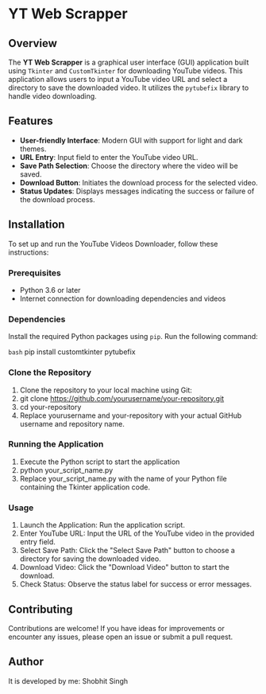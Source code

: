 # YT Web Scrapper
## Overview

The **YT Web Scrapper** is a graphical user interface (GUI) application built using `Tkinter` and `CustomTkinter` for downloading YouTube videos. This application allows users to input a YouTube video URL and select a directory to save the downloaded video. It utilizes the `pytubefix` library to handle video downloading.

## Features

- **User-friendly Interface**: Modern GUI with support for light and dark themes.
- **URL Entry**: Input field to enter the YouTube video URL.
- **Save Path Selection**: Choose the directory where the video will be saved.
- **Download Button**: Initiates the download process for the selected video.
- **Status Updates**: Displays messages indicating the success or failure of the download process.

## Installation

To set up and run the YouTube Videos Downloader, follow these instructions:

### Prerequisites

- Python 3.6 or later
- Internet connection for downloading dependencies and videos

### Dependencies

Install the required Python packages using `pip`. Run the following command:

```bash```
pip install customtkinter pytubefix

### Clone the Repository

1. Clone the repository to your local machine using Git:
2. git clone https://github.com/yourusername/your-repository.git
3. cd your-repository
4. Replace yourusername and your-repository with your actual GitHub username and repository name.

### Running the Application
1. Execute the Python script to start the application
2. python your_script_name.py
3. Replace your_script_name.py with the name of your Python file containing the Tkinter application code.

### Usage
1. Launch the Application: Run the application script.
2. Enter YouTube URL: Input the URL of the YouTube video in the provided entry field.
3. Select Save Path: Click the "Select Save Path" button to choose a directory for saving the downloaded video.
4. Download Video: Click the "Download Video" button to start the download.
5. Check Status: Observe the status label for success or error messages.

## Contributing
Contributions are welcome! If you have ideas for improvements or encounter any issues, please open an issue or submit a pull request.

## Author
It is developed by me: Shobhit Singh
